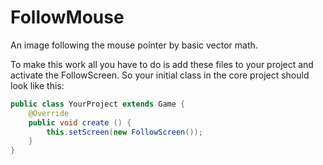 # FollowMouse
An image following the mouse pointer by basic vector math.

To make this work all you have to do is add these files to your project and activate the FollowScreen. So your initial class in the core project should look like this:

```java
public class YourProject extends Game {
	@Override
	public void create () {
        this.setScreen(new FollowScreen());
	}
}
```
